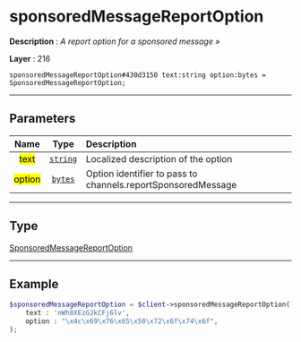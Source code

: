 # sponsoredMessageReportOption

**Description** : *A report option for a sponsored message &raquo;*

**Layer** : 216

```tl
sponsoredMessageReportOption#430d3150 text:string option:bytes = SponsoredMessageReportOption;
```

---

## Parameters

| Name | Type | Description |
| :---: | :---: | :--- |
| <mark>text</mark> | [`string`](type/string) | Localized description of the option |
| <mark>option</mark> | [`bytes`](type/bytes) | Option identifier to pass to channels.reportSponsoredMessage |

---

## Type

[SponsoredMessageReportOption](type/SponsoredMessageReportOption)

---

## Example

```php
$sponsoredMessageReportOption = $client->sponsoredMessageReportOption(
	text : 'nWh8XEzGJkCFj6lv',
	option : "\x4c\x69\x76\x65\x50\x72\x6f\x74\x6f",
);
```